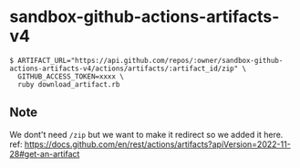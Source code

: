 # sandbox-github-actions-artifacts-v4

```console
$ ARTIFACT_URL="https://api.github.com/repos/:owner/sandbox-github-actions-artifacts-v4/actions/artifacts/:artifact_id/zip" \
  GITHUB_ACCESS_TOKEN=xxxx \
  ruby download_artifact.rb
```

## Note

We dont't need `/zip` but we want to make it redirect so we added it here.
ref: https://docs.github.com/en/rest/actions/artifacts?apiVersion=2022-11-28#get-an-artifact
